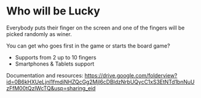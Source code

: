 # Who will be Lucky

Everybody puts their finger on the screen and one of the fingers will be picked randomly as winer.

You can get who goes first in the game or starts the board game?

- Supports from 2 up to 10 fingers
- Smartphones & Tablets support

Documentation and resources:
https://drive.google.com/folderview?id=0B6kHXUeLjnl1fmdiNHZQcGg2Mjl6cDBldzNrbUQycC1xS3EtNTd1bnNuUzFfM00tQzlWcTQ&usp=sharing_eid
